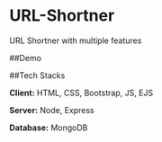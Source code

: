 # URL-Shortner
URL Shortner with multiple features 

##Demo


##Tech Stacks

**Client:** HTML, CSS, Bootstrap, JS, EJS

**Server:** Node, Express

**Database:** MongoDB
